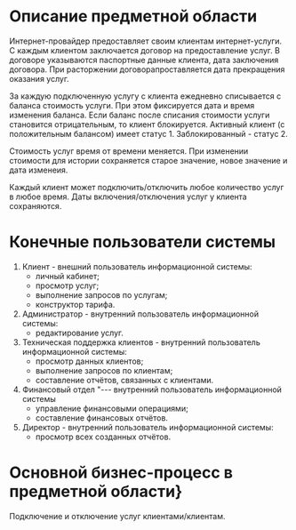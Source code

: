 # Описание предметной области

Интернет-провайдер предоставляет своим клиентам интернет-услуги. С каждым клиентом заключается договор на предоставление услуг. В договоре указываются паспортные данные клиента, дата заключения договора. При расторжении договорапроставляется дата прекращения оказания услуг. 

За каждую подключенную услугу с клиента ежедневно списывается с баланса стоимость услуги. При этом фиксируется дата и время изменения баланса. Если баланс после списания стоимости услуги становится отрицательным, то клиент блокируется. Активный клиент (с положительным балансом) имеет статус 1. Заблокированный - статус 2.

Стоимость услуг время от времени меняется. При изменении стоимости для истории сохраняется старое значение, новое значение и дата изменеия.

Каждый клиент может подключить/отключить любое количество услуг в любое время. Даты включения/отключения услуг у клиента сохраняются.

# Конечные пользователи системы
1. Клиент - внешний пользователь информационной системы:
	- личный кабинет;
	- просмотр услуг;
	- выполнение запросов по услугам;
	- конструктор тарифа.
2. Администратор  - внутренний пользователь информационной системы:
	- редактирование услуг.
3. Техническая поддержка клиентов - внутренний пользователь информационной системы:
	- просмотр данных клиентов;
	- выполнение запросов по клиентам;
	- составление отчётов, связанных с клиентами.
4. Финансовый отдел  "--- внутренний пользователь информационной системы
	- управление финансовыми операциями;
	- составление финансовых отчётов.
5. Директор  - внутренний пользователь информационной системы:
	- просмотр всех созданных отчётов.

# Основной бизнес-процесс в предметной области}
Подключение и отключение услуг клиентами/клиентам.
